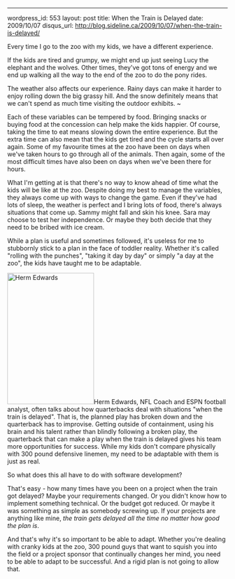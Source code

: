 --- 
wordpress_id: 553
layout: post
title: When the Train is Delayed
date: 2009/10/07
disqus_url: http://blog.sideline.ca/2009/10/07/when-the-train-is-delayed/

Every time I go to the zoo with my kids, we have a different experience.  

If the kids are tired and grumpy, we might end up just seeing Lucy the elephant and the wolves.  Other times, they've got tons of energy and we end up walking all the way to the end of the zoo to do the pony rides.  

The weather also affects our experience.  Rainy days can make it harder to enjoy rolling down the big grassy hill.  And the snow definitely means that we can't spend as much time visiting the outdoor exhibits.  ~

Each of these variables can be tempered by food.  Bringing snacks or buying food at the concession can help make the kids happier.  Of course, taking the time to eat means slowing down the entire experience.  But the extra time can also mean that the kids get tired and the cycle starts all over again.  Some of my favourite times at the zoo have been on days when we've taken hours to go through all of the animals.  Then again, some of the most difficult times have also been on days when we've been there for hours.

What I'm getting at is that there's no way to know ahead of time what the kids will be like at the zoo.  Despite doing my best to manage the variables, they always come up with ways to change the game.  Even if they've had lots of sleep, the weather is perfect and I bring lots of food, there's always situations that come up.  Sammy might fall and skin his knee.  Sara may choose to test her independence.  Or maybe they both decide that they need to be bribed with ice cream.

While a plan is useful and sometimes followed, it's useless for me to stubbornly stick to a plan in the face of toddler reality.  Whether it's called "rolling with the punches", "taking it day by day" or simply "a day at the zoo", the kids have taught me to be adaptable.

<img src="http://www.sideline.ca/images/articles/herm_edwards.jpg" alt="Herm Edwards" title="Herm Edwards" width="198" height="300" class="right" />Herm Edwards, NFL Coach and ESPN football analyst, often talks about how quarterbacks deal with situations "when the train is delayed".  That is, the planned play has broken down and the quarterback has to improvise.  Getting outside of containment, using his brain and his talent rather than blindly following a broken play, the quarterback that can make a play when the train is delayed gives his team more opportunities for success.  While my kids don't compare physically with 300 pound defensive linemen, my need to be adaptable with them is just as real.

So what does this all have to do with software development?  

That's easy - how many times have you been on a project when the train got delayed?  Maybe your requirements changed.  Or you didn't know how to implement something technical.  Or the budget got reduced.  Or maybe it was something as simple as somebody screwing up.  If your projects are anything like mine, *the train gets delayed all the time no matter how good the plan is*.

And that's why it's so important to be able to adapt.  Whether you're dealing with cranky kids at the zoo, 300 pound guys that want to squish you into the field or a project sponsor that continually changes her mind, you need to be able to adapt to be successful.  And a rigid plan is not going to allow that.
